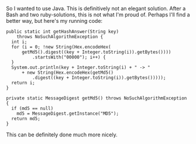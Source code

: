 So I wanted to use Java. This is definitively not an elegant solution.
After a Bash and two ruby-solutions, this is not what I'm proud of. Perhaps
I'll find a better way, but here's my running code:

    public static int getHashAnswer(String key)
        throws NoSuchAlgorithmException {
      int i;
      for (i = 0; !new String(Hex.encodeHex(
          getMd5().digest((key + Integer.toString(i)).getBytes())))
              .startsWith("00000"); i++) {
      }
      System.out.println(key + Integer.toString(i) + " -> "
          + new String(Hex.encodeHex(getMd5()
              .digest((key + Integer.toString(i)).getBytes()))));
      return i;
    }
    
    private static MessageDigest getMd5() throws NoSuchAlgorithmException {
      if (md5 == null)
        md5 = MessageDigest.getInstance("MD5");
      return md5;
    }

This can be definitely done much more nicely.
